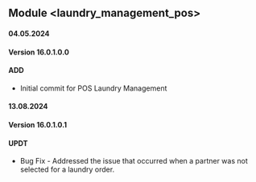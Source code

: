 ## Module <laundry_management_pos>

#### 04.05.2024
#### Version 16.0.1.0.0
#### ADD
- Initial commit for POS Laundry Management

#### 13.08.2024
#### Version 16.0.1.0.1
#### UPDT

- Bug Fix - Addressed the issue that occurred when a partner was not selected for a laundry order.
